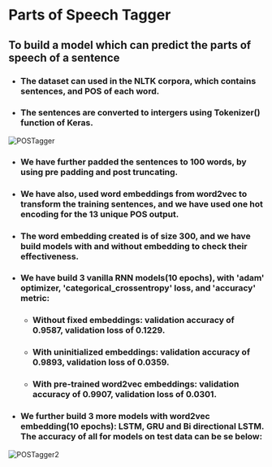 # Parts of Speech Tagger
## To build a model which can predict the parts of speech of a sentence

- ### The dataset can used in the NLTK corpora, which contains sentences, and POS of each word.
- ### The sentences are converted to intergers using Tokenizer() function of Keras.
![POSTagger](https://user-images.githubusercontent.com/77088516/126310867-b375f2e7-fc8c-4618-a350-e2bd3e29dc8e.PNG)
- ### We have further padded the sentences to 100 words, by using pre padding and post truncating.
- ### We have also, used word embeddings from word2vec to transform the training sentences, and we have used one hot encoding for the 13 unique POS output.
- ### The word embedding created is of size 300, and we have build models with and without embedding to check their effectiveness.
- ### We have build 3 vanilla RNN models(10 epochs), with 'adam' optimizer, 'categorical_crossentropy' loss, and 'accuracy' metric:
  - ### Without fixed embeddings: validation accuracy of 0.9587, validation loss of 0.1229.
  - ### With uninitialized embeddings: validation accuracy of 0.9893, validation loss of 0.0359.
  - ### With pre-trained word2vec embeddings: validation accuracy of 0.9907, validation loss of 0.0301.
- ### We further build 3 more models with word2vec embedding(10 epochs): LSTM, GRU and Bi directional LSTM. The accuracy of all for models on test data can be se below:
![POSTagger2](https://user-images.githubusercontent.com/77088516/126312413-1683f5bc-132a-408a-98c2-58c2834c5514.PNG)
